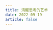 ```yaml
---
title: 清醒思考的艺术
date: 2022-09-19
article: false
---
```


<PDF url="http://www.deadly-exception.icu:7779/pdf/%E8%89%BA%E6%9C%AF/The%20Art%20of%20Thinking%20Clearly.pdf" height="1280px"/>
